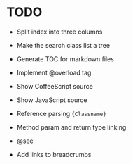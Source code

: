 # TODO

- Split index into three columns
- Make the search class list a tree
- Generate TOC for markdown files

- Implement @overload tag

- Show CoffeeScript source
- Show JavaScript source

- Reference parsing `{Classname}`
- Method param and return type linking
- @see
- Add links to breadcrumbs


